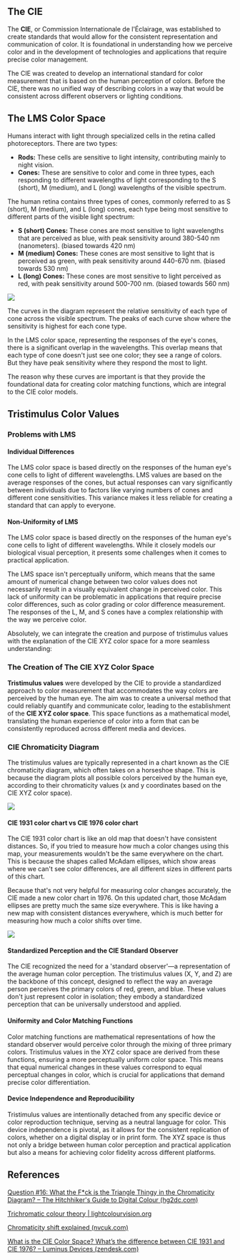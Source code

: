 ## The CIE

The **CIE**, or Commission Internationale de l'Éclairage, was established to create standards that would allow for the consistent representation and communication of color. It is foundational in understanding how we perceive color and in the development of technologies and applications that require precise color management.

The CIE was created to develop an international standard for color measurement that is based on the human perception of colors. Before the CIE, there was no unified way of describing colors in a way that would be consistent across different observers or lighting conditions.
## The LMS Color Space

Humans interact with light through specialized cells in the retina called photoreceptors. There are two types:

- **Rods:** These cells are sensitive to light intensity, contributing mainly to night vision.
- **Cones:** These are sensitive to color and come in three types, each responding to different wavelengths of light corresponding to the S (short), M (medium), and L (long) wavelengths of the visible spectrum.

The human retina contains three types of cones, commonly referred to as S (short), M (medium), and L (long) cones, each type being most sensitive to different parts of the visible light spectrum:

- **S (short) Cones:** These cones are most sensitive to light wavelengths that are perceived as blue, with peak sensitivity around 380-540 nm (nanometers). (biased towards 420 nm)
- **M (medium) Cones:** These cones are most sensitive to light that is perceived as green, with peak sensitivity around 440-670 nm. 
  (biased towards 530 nm)
- **L (long) Cones:** These cones are most sensitive to light perceived as red, with peak sensitivity around 500-700 nm. 
  (biased towards 560 nm)

![](./_Img/LMS_Chart.png)

The curves in the diagram represent the relative sensitivity of each type of cone across the visible spectrum. The peaks of each curve show where the sensitivity is highest for each cone type. 

In the LMS color space, representing the responses of the eye's cones, there is a significant overlap in the wavelengths. This overlap means that each type of cone doesn't just see one color; they see a range of colors. But they have peak sensitivity where they respond the most to light.

The reason why these curves are important is that they provide the foundational data for creating color matching functions, which are integral to the CIE color models.

## Tristimulus Color Values
### Problems with LMS
#### Individual Differences

The LMS color space is based directly on the responses of the human eye's cone cells to light of different wavelengths. LMS values are based on the average responses of the cones, but actual responses can vary significantly between individuals due to factors like varying numbers of cones and different cone sensitivities. This variance makes it less reliable for creating a standard that can apply to everyone.
#### Non-Uniformity of LMS

The LMS color space is based directly on the responses of the human eye's cone cells to light of different wavelengths. While it closely models our biological visual perception, it presents some challenges when it comes to practical application.

The LMS space isn't perceptually uniform, which means that the same amount of numerical change between two color values does not necessarily result in a visually equivalent change in perceived color. This lack of uniformity can be problematic in applications that require precise color differences, such as color grading or color difference measurement. The responses of the L, M, and S cones have a complex relationship with the way we perceive color.
  
Absolutely, we can integrate the creation and purpose of tristimulus values with the explanation of the CIE XYZ color space for a more seamless understanding:
### The Creation of The CIE XYZ Color Space

**Tristimulus values** were developed by the CIE to provide a standardized approach to color measurement that accommodates the way colors are perceived by the human eye. The aim was to create a universal method that could reliably quantify and communicate color, leading to the establishment of the **CIE XYZ color space**. This space functions as a mathematical model, translating the human experience of color into a form that can be consistently reproduced across different media and devices.
### CIE Chromaticity Diagram

The tristimulus values are typically represented in a chart known as the CIE chromaticity diagram, which often takes on a horseshoe shape. This is because the diagram plots all possible colors perceived by the human eye, according to their chromaticity values (x and y coordinates based on the CIE XYZ color space).

![](./_Img/CIE_Diagram.jpg)

#### CIE 1931 color chart vs CIE 1976 color chart

The CIE 1931 color chart is like an old map that doesn't have consistent distances. So, if you tried to measure how much a color changes using this map, your measurements wouldn't be the same everywhere on the chart. This is because the shapes called McAdam ellipses, which show areas where we can't see color differences, are all different sizes in different parts of this chart.

Because that's not very helpful for measuring color changes accurately, the CIE made a new color chart in 1976. On this updated chart, those McAdam ellipses are pretty much the same size everywhere. This is like having a new map with consistent distances everywhere, which is much better for measuring how much a color shifts over time.

![](./_Img/CIE_Charts.jpg)
#### Standardized Perception and the CIE Standard Observer

The CIE recognized the need for a 'standard observer'—a representation of the average human color perception. The tristimulus values (X, Y, and Z) are the backbone of this concept, designed to reflect the way an average person perceives the primary colors of red, green, and blue. These values don't just represent color in isolation; they embody a standardized perception that can be universally understood and applied.
#### Uniformity and Color Matching Functions

Color matching functions are mathematical representations of how the standard observer would perceive color through the mixing of three primary colors. Tristimulus values in the XYZ color space are derived from these functions, ensuring a more perceptually uniform color space. This means that equal numerical changes in these values correspond to equal perceptual changes in color, which is crucial for applications that demand precise color differentiation.
#### Device Independence and Reproducibility

Tristimulus values are intentionally detached from any specific device or color reproduction technique, serving as a neutral language for color. This device independence is pivotal, as it allows for the consistent replication of colors, whether on a digital display or in print form. The XYZ space is thus not only a bridge between human color perception and practical application but also a means for achieving color fidelity across different platforms.
## References

[Question #16: What the F*ck is the Triangle Thingy in the Chromaticity Diagram? – The Hitchhiker's Guide to Digital Colour (hg2dc.com)](https://hg2dc.com/2020/01/07/question-16/)

[Trichromatic colour theory | lightcolourvision.org](https://lightcolourvision.org/dictionary/definition/trichromatic-colour-theory/)

[Chromaticity shift explained (nvcuk.com)](https://www.nvcuk.com/technical-support/view/measuring-chromaticity-shift-%E2%80%93-cie1931-v-cie-1976-19#:~:text=The%20CIE%201976%20diagram%20is,way%20the%20human%20eye%20works.)

[What is the CIE Color Space? What’s the difference between CIE 1931 and CIE 1976? – Luminus Devices (zendesk.com)](https://luminusdevices.zendesk.com/hc/en-us/articles/4414846186253-What-is-the-CIE-Color-Space-What-s-the-difference-between-CIE-1931-and-CIE-1976-#:~:text=It%20is%20a%20three%2Ddimensional,at%20approximately%20the%20same%20luminance.)